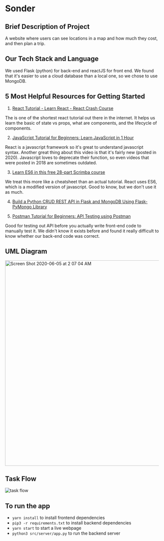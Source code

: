 # Sonder

## Brief Description of Project

A website where users can see locations in a map and how much they cost, and then plan a trip.
## Our Tech Stack and Language

We used Flask (python) for back-end and reactJS for front end. We found that it's easier to use a cloud database than a local one, so we chose to use MongoDB.

## 5 Most Helpful Resources for Getting Started
1. [React Tutorial - Learn React - React Crash Course](https://youtu.be/Ke90Tje7VS0)

The is one of the shortest react tutorial out there in the internet. It helps us learn the basic of state vs props, what are components, and the lifecycle of components.

2. [JavaScript Tutorial for Beginners: Learn JavaScript in 1 Hour](https://youtu.be/W6NZfCO5SIk)

React is a javascript framework so it's great to understand javascript syntax. Another great thing about this video is that it's fairly new (posted in 2020). Javascript loves to deprecate their function, so even videos that were posted in 2018 are sometimes outdated.

3. [Learn ES6 in this free 28-part Scrimba course](https://www.freecodecamp.org/news/learn-modern-javascript-in-this-free-28-part-course-7ec8d353eb/)

We treat this more like a cheatsheet than an actual tutorial. React uses ES6, which is a modified version of javascript. Good to know, but we don't use it as much. 

4. [Build a Python CRUD REST API in Flask and MongoDB Using Flask-PyMongo Library](https://youtu.be/HyDACIfdPs0)

5. [Postman Tutorial for Beginners: API Testing using Postman](https://www.softwaretestingmaterial.com/postman-tutorial/)

Good for testing out API before you actually write front-end code to manually test it. We didn't know it exists before and found it really difficult to know whether our back-end code was correct.

## UML Diagram

<img width="672" alt="Screen Shot 2020-06-05 at 2 07 04 AM" src="https://user-images.githubusercontent.com/28214466/83858682-b5ff3b00-a6d1-11ea-8994-554a0e9acda3.png">

## Task Flow
![task flow](https://user-images.githubusercontent.com/36400660/83861974-27d98380-a6d6-11ea-8392-60ff1ad5b884.png)

## To run the app
- `yarn install` to install frontend dependencies
- `pip3 -r requirements.txt` to install backend dependencies
- `yarn start` to start a live webpage
- `python3 src/server/app.py` to run the backend server
